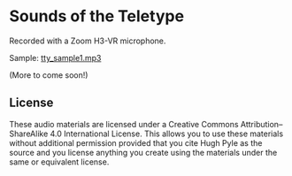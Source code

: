 # Sounds of the Teletype

Recorded with a Zoom H3-VR microphone.

Sample: [tty_sample1.mp3](tty_sample1.mp3)

(More to come soon!)

## License

These audio materials are licensed under a Creative Commons Attribution–ShareAlike 4.0 International License. This allows you to use these materials without additional permission provided that you cite Hugh Pyle as the source and you license anything you create using the materials under the same or equivalent license. 
